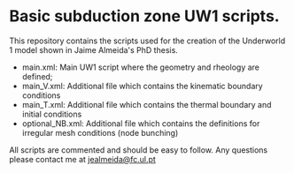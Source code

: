 # Basic subduction zone UW1 scripts.
This repository contains the scripts used for the creation of the Underworld 1 model shown in Jaime Almeida's PhD thesis.

- main.xml: Main UW1 script where the geometry and rheology are defined;
- main_V.xml:  Additional file which contains the kinematic boundary conditions
- main_T.xml:  Additional file which contains the thermal boundary and initial conditions
- optional_NB.xml:  Additional file which contains the definitions for irregular mesh conditions (node bunching)

All scripts are commented and should be easy to follow. Any questions please contact me at jealmeida@fc.ul.pt

